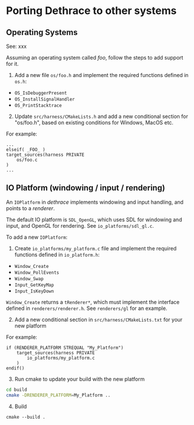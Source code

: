 # Porting Dethrace to other systems

## Operating Systems

See: xxx

Assuming an operating system called _foo_, follow the steps to add support for it.

1. Add a new file `os/foo.h` and implement the required functions defined in `os.h`:

- `OS_IsDebuggerPresent`
- `OS_InstallSignalHandler`
- `OS_PrintStacktrace`

2. Update `src/harness/CMakeLists.h` and add a new conditional section for "os/foo.h", based on existing conditions for Windows, MacOS etc. 

For example:

```
...
elseif( _FOO_ )
target_sources(harness PRIVATE
    os/foo.c
)
...
```

## IO Platform (windowing / input / rendering)

An `IOPlatform` in _dethrace_ implements windowing and input handling, and points to a _renderer_.

The default IO platform is `SDL_OpenGL`, which uses SDL for windowing and input, and OpenGL for rendering. See `io_platforms/sdl_gl.c`.

To add a new `IOPlatform`:

1. Create `io_platforms/my_platform.c` file and implement the required functions defined in `io_platform.h`:
- `Window_Create`
- `Window_PollEvents`
- `Window_Swap`
- `Input_GetKeyMap`
- `Input_IsKeyDown`

`Window_Create` returns a `tRenderer*`, which must implement the interface defined in `renderers/renderer.h`. See `renderers/gl` for an example.

2. Add a new conditional section in `src/harness/CMakeLists.txt` for your new platform

For example:
```
if (RENDERER_PLATFORM STREQUAL "My_Platform")
    target_sources(harness PRIVATE
        io_platforms/my_platform.c
    )
endif()
```

3. Run cmake to update your build with the new platform
```sh
cd build
cmake -DRENDERER_PLATFORM=My_Platform ..
```

4. Build
```
cmake --build .
```

